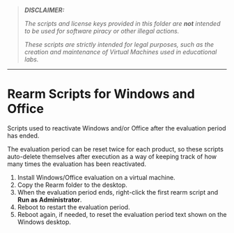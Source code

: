 > ***DISCLAIMER:***
> 
> *The scripts and license keys provided in this folder are **not** intended to be used for software piracy or other illegal actions.*
> 
> *These scripts are strictly intended for legal purposes, such as the creation and maintenance of Virtual Machines used in educational labs.*

---

Rearm Scripts for Windows and Office
===================================

Scripts used to reactivate Windows and/or Office after the evaluation period has ended.

The evaluation period can be reset twice for each product, so these scripts auto-delete themselves after execution as a way of keeping track of how many times the evaluation has been reactivated.

1. Install Windows/Office evaluation on a virtual machine.
2. Copy the Rearm folder to the desktop.
3. When the evaluation period ends, right-click the first rearm script and **Run as Administrator**.
4. Reboot to restart the evaluation period.
5. Reboot again, if needed, to reset the evaluation period text shown on the Windows desktop.


